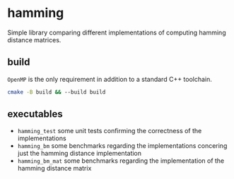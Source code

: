# hamming

Simple library comparing different implementations of computing hamming distance matrices.

## build
`OpenMP` is the only requirement in addition to a standard C++ toolchain.

```bash
cmake -B build && --build build
```

## executables
- `hamming_test` some unit tests confirming the correctness of the implementations
- `hamming_bm` some benchmarks regarding the implementations concering just the hamming distance implementation
- `hamming_bm_mat` some benchmarks regarding the implementation of the hamming distance matrix
